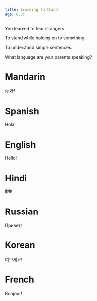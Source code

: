 ```yaml
---
title: Learning to Stand
age: 0.75
---
```

You learned to fear strangers. <Mod stat="INT"></Mod>

To stand while holding on to something. <Mod stat="STR"></Mod>

To understand simple sentences. <Mod stat="COM"></Mod>

<Prompt> What language are your parents speaking? </Prompt>

<Choice label="Mandarin">

# Mandarin
你好! <Mod skill="Mandarin" value="5"></Mod>

</Choice>
<Choice label="Spanish">

# Spanish
Hola! <Mod skill="Spanish" value="5"></Mod>

</Choice>
<Choice label="English">

# English
Hello! <Mod skill="English" value="5"></Mod>

</Choice>
<Choice label="Hindi">

# Hindi
हैलो! <Mod skill="Hindi" value="5"></Mod>

</Choice>
<Choice label="Russian">

# Russian
Привет! <Mod skill="Russian" value="5"></Mod>

</Choice>
<Choice label="Korean">

# Korean
여보세요! <Mod skill="Korean" value="5"></Mod>

</Choice>
<Choice label="French">

# French
Bonjour! <Mod skill="French" value="5"></Mod>

</Choice>

